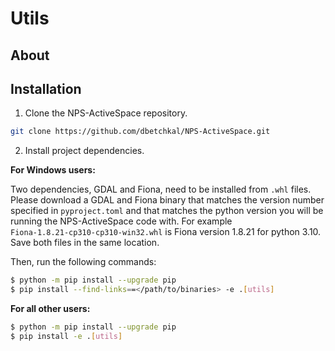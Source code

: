 # Utils

## About

## Installation

1. Clone the NPS-ActiveSpace repository.
```bash
git clone https://github.com/dbetchkal/NPS-ActiveSpace.git
```

2. Install project dependencies.

**For Windows users:**

Two dependencies, GDAL and Fiona, need to be installed from `.whl` files. Please download a GDAL
and Fiona binary that matches the version number specified in `pyproject.toml` and that matches
the python version you will be running the NPS-ActiveSpace code with. For example `Fiona‑1.8.21‑cp310‑cp310‑win32.whl` is Fiona version 1.8.21 for python 3.10.
Save both files in the same location.

Then, run the following commands:

```bash
$ python -m pip install --upgrade pip
$ pip install --find-links==</path/to/binaries> -e .[utils]
```

**For all other users:**

```bash
$ python -m pip install --upgrade pip
$ pip install -e .[utils]
```